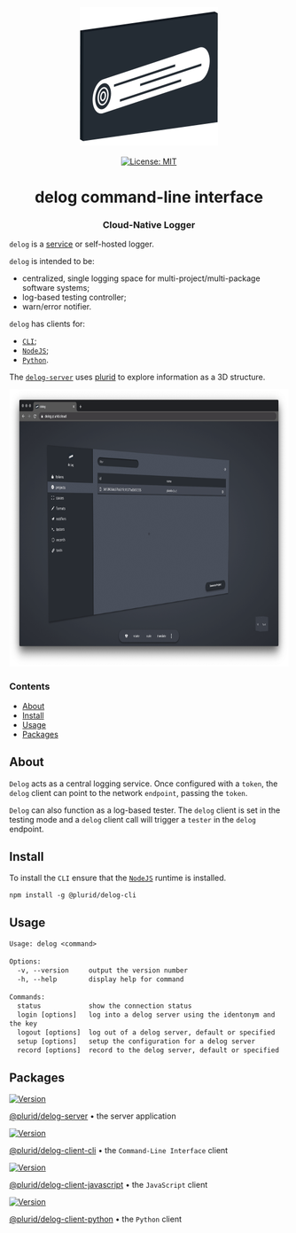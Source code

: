<p align="center">
    <img src="https://raw.githubusercontent.com/plurid/delog/master/about/identity/delog-logo.png" height="250px">
    <br />
    <br />
    <a target="_blank" href="https://github.com/plurid/delog/blob/master/LICENSE">
        <img src="https://img.shields.io/badge/license-MIT-blue.svg?colorB=1380C3&style=for-the-badge" alt="License: MIT">
    </a>
</p>



<h1 align="center">
    delog command-line interface
</h1>


<h3 align="center">
    Cloud-Native Logger
</h3>



`delog` is a [service](https://delog.plurid.cloud) or self-hosted logger.

`delog` is intended to be:

+ centralized, single logging space for multi-project/multi-package software systems;
+ log-based testing controller;
+ warn/error notifier.

`delog` has clients for:

+ [`CLI`][delog-client-cli];
+ [`NodeJS`][delog-client-javascript];
+ [`Python`][delog-client-python].

The [`delog-server`][delog-server] uses [plurid](https://github.com/plurid/plurid) to explore information as a 3D structure.


<p align="center">
    <img src="https://raw.githubusercontent.com/plurid/delog/master/about/screenshots/screenshot-1.png" height="500px">
</p>



### Contents

+ [About](#about)
+ [Install](#install)
+ [Usage](#usage)
+ [Packages](#packages)



## About

`Delog` acts as a central logging service. Once configured with a `token`, the `delog` client can point to the network `endpoint`, passing the `token`.

`Delog` can also function as a log-based tester. The `delog` client is set in the testing mode and a `delog` client call will trigger a `tester` in the `delog` endpoint.



## Install

To install the `CLI` ensure that the [`NodeJS`](https://nodejs.org) runtime is installed.

```
npm install -g @plurid/delog-cli
```



## Usage

```
Usage: delog <command>

Options:
  -v, --version     output the version number
  -h, --help        display help for command

Commands:
  status            show the connection status
  login [options]   log into a delog server using the identonym and the key
  logout [options]  log out of a delog server, default or specified
  setup [options]   setup the configuration for a delog server
  record [options]  record to the delog server, default or specified
```



## Packages

<a target="_blank" href="https://www.npmjs.com/package/@plurid/delog-server">
    <img src="https://img.shields.io/npm/v/@plurid/delog-server.svg?logo=npm&colorB=1380C3&style=for-the-badge" alt="Version">
</a>

[@plurid/delog-server][delog-server] • the server application

[delog-server]: https://github.com/plurid/delog/tree/master/packages/delog-server


<a target="_blank" href="https://www.npmjs.com/package/@plurid/delog-cli">
    <img src="https://img.shields.io/npm/v/@plurid/delog-cli.svg?logo=npm&colorB=1380C3&style=for-the-badge" alt="Version">
</a>

[@plurid/delog-client-cli][delog-client-cli] • the `Command-Line Interface` client

[delog-client-cli]: https://github.com/plurid/delog/tree/master/packages/delog-client/delog-cli


<a target="_blank" href="https://www.npmjs.com/package/@plurid/delog">
    <img src="https://img.shields.io/npm/v/@plurid/delog.svg?logo=npm&colorB=1380C3&style=for-the-badge" alt="Version">
</a>

[@plurid/delog-client-javascript][delog-client-javascript] • the `JavaScript` client

[delog-client-javascript]: https://github.com/plurid/delog/tree/master/packages/delog-client/delog-javascript


<a target="_blank" href="https://pypi.org/project/delog">
    <img src="https://img.shields.io/pypi/v/delog.svg?logo=pypi&colorB=1380C3&style=for-the-badge" alt="Version">
</a>

[@plurid/delog-client-python][delog-client-python] • the `Python` client

[delog-client-python]: https://github.com/plurid/delog/tree/master/packages/delog-client/delog-python
